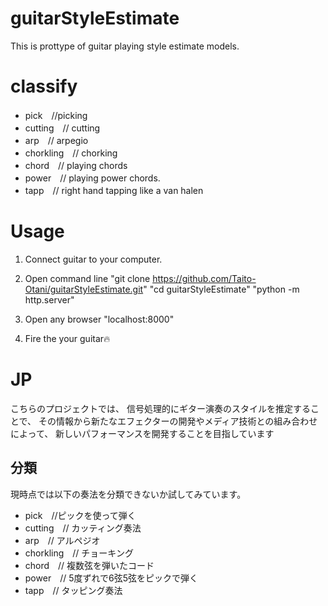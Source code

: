 # guitarStyleEstimate

This is prottype of guitar playing style estimate models.

# classify

- pick　//picking
- cutting　// cutting
- arp　//  arpegio
- chorkling　// chorking
- chord　// playing chords
- power　// playing power chords.
- tapp　//  right hand tapping like a van halen

# Usage
1) Connect guitar to your computer.

2) Open command line
    "git clone https://github.com/Taito-Otani/guitarStyleEstimate.git"
    "cd guitarStyleEstimate"
    "python -m http.server"
    
3) Open any browser 
    "localhost:8000"

4) Fire the your guitar🔥




# JP
こちらのプロジェクトでは、
信号処理的にギター演奏のスタイルを推定することで、
その情報から新たなエフェクターの開発やメディア技術との組み合わせによって、
新しいパフォーマンスを開発することを目指しています

## 分類

現時点では以下の奏法を分類できないか試してみています。

- pick　//ピックを使って弾く
- cutting　// カッティング奏法
- arp　//  アルペジオ
- chorkling　// チョーキング
- chord　// 複数弦を弾いたコード
- power　// 5度ずれで6弦5弦をピックで弾く
- tapp　//  タッピング奏法


